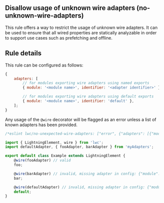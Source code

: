 ## Disallow usage of unknown wire adapters (no-unknown-wire-adapters)

This rule offers a way to restrict the usage of unknown wire adapters. It can be used to ensure that all wired properties are statically analyzable in order to support use cases such as prefetching and offline.

## Rule details

This rule can be configured as follows:

```js
{
    adapters: [
        // for modules exporting wire adapters using named exports
        { module: '<module name>', identifier: '<adapter identifier>' },

        // for modules exporting wire adapters using default exports
        { module: '<module name>', identifier: 'default' },
    ];
}
```

Any usage of the `@wire` decorator will be flagged as an error unless a list of known adapters has been provided.

```js
/*eslint lwc/no-unexpected-wire-adapters: ["error", {"adapters": [{"module": "myAdapters", "identifier": "fooAdapter"}]}]*/

import { LightningElement, wire } from 'lwc';
import defaultAdapter, { fooAdapter, barAdapter } from 'myAdapters';

export default class Example extends LightningElement {
    @wire(fooAdapter) // valid
    foo;

    @wire(barAdapter) // invalid, missing adapter in config: {"module": "myAdapters", "identifier": "barAdapter"}
    bar;

    @wire(defaultAdapter) // invalid, missing adapter in config: {"module": "myAdapters", "identifier": "default"}
    default;
}
```
